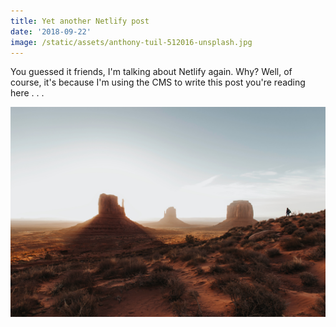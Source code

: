 ```yaml
---
title: Yet another Netlify post
date: '2018-09-22'
image: /static/assets/anthony-tuil-512016-unsplash.jpg
---
```

You guessed it friends, I'm talking about Netlify again. Why? Well, of course, it's because I'm using the CMS to write this post you're reading here . . .



![](/static/assets/ivana-cajina-728980-unsplash.jpg)
